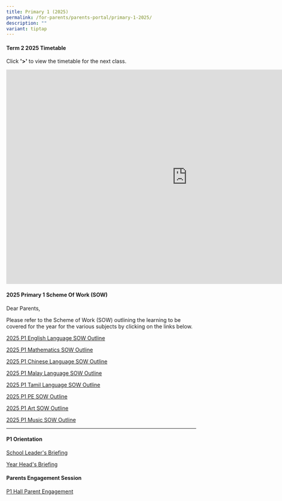```yaml
---
title: Primary 1 (2025)
permalink: /for-parents/parents-portal/primary-1-2025/
description: ""
variant: tiptap
---
```

<h4><strong>Term 2 2025 Timetable</strong></h4>
<p>Click <strong>'&gt;'</strong> to view the timetable for the next class.</p>
<div class="iframe-wrapper">
<iframe height="569" width="960" allowfullscreen="true" frameborder="0" src="https://docs.google.com/presentation/d/e/2PACX-1vSd8dpyytQgh3TeRvIvXxoIZ7SWblcQE8XX-At4cE0x8urQ9M4sltx5i_i51M0v1byBY-0CXEJIxovV/embed?start=false&amp;loop=false&amp;delayms=60000"></iframe>
</div>
<h4><strong>2025 Primary 1 Scheme Of Work (SOW)</strong></h4>
<p>Dear Parents,</p>
<p>Please refer to the Scheme of Work (SOW) outlining the learning to be
covered for the year for the various subjects by clicking on the links
below.</p>
<p><a href="/files/2025 P1 SOW/P1_EL_2025_SOW_Outline.pdf" rel="noopener noreferrer nofollow" target="_blank">2025 P1 English Language SOW Outline</a>
</p>
<p><a href="/files/2025 P1 SOW/P1_Math_SOW_Outline_2025.pdf" rel="noopener noreferrer nofollow" target="_blank">2025 P1 Mathematics SOW Outline</a>
</p>
<p><a href="/files/2025 P1 SOW/SOW_Outline_2025_P1_CL_MT.pdf" rel="noopener noreferrer nofollow" target="_blank">2025 P1 Chinese Language SOW Outline</a>
</p>
<p><a href="/files/2025 P1 SOW/SOW_Outline_2025_P1_ML.pdf" rel="noopener noreferrer nofollow" target="_blank">2025 P1 Malay Language SOW Outline</a>
</p>
<p><a href="/files/2025 P1 SOW/SOW_Outline_template_2025_P1.pdf" rel="noopener noreferrer nofollow" target="_blank">2025 P1 Tamil Language SOW Outline</a>
</p>
<p><a href="/files/2025 P1 SOW/PE_SOW_Outline_2025_P1.pdf" rel="noopener noreferrer nofollow" target="_blank">2025 P1 PE SOW Outline</a>
</p>
<p><a href="/files/2025 P1 SOW/P1_Art_SOW_Outline_2025.pdf" rel="noopener noreferrer nofollow" target="_blank">2025 P1 Art SOW Outline</a>
</p>
<p><a href="/files/2025 P1 SOW/P1_Music_SOW_Outline_2025.pdf" rel="noopener noreferrer nofollow" target="_blank">2025 P1 Music SOW Outline</a>
</p>
<hr>
<h4><strong>P1 Orientation</strong></h4>
<p><a href="/files/Parents Engagement Sessions/SL_Briefing_Pri_1_Orientation_2025.pdf" rel="noopener noreferrer nofollow" target="_blank">School Leader's Briefing</a>
</p>
<p><a href="/files/Parents Engagement Sessions/YH_Primary_1_Orientation_Parent_Engagement_Deck.pdf" rel="noopener noreferrer nofollow" target="_blank">Year Head's Briefing</a>
</p>
<p></p>
<h4><strong>Parents Engagement Session</strong></h4>
<p><a href="/files/Parents Engagement Sessions/P1_Hall_Parent_Engagement.pdf" rel="noopener noreferrer nofollow" target="_blank">P1 Hall Parent Engagement</a>
</p>
<p></p>